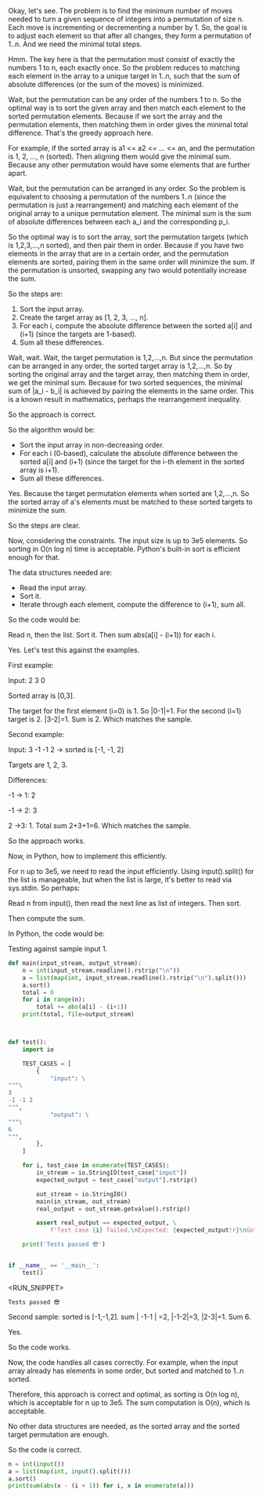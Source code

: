 <think>
Okay, let's see. The problem is to find the minimum number of moves needed to turn a given sequence of integers into a permutation of size n. Each move is incrementing or decrementing a number by 1. So, the goal is to adjust each element so that after all changes, they form a permutation of 1..n. And we need the minimal total steps.

Hmm. The key here is that the permutation must consist of exactly the numbers 1 to n, each exactly once. So the problem reduces to matching each element in the array to a unique target in 1..n, such that the sum of absolute differences (or the sum of the moves) is minimized.

Wait, but the permutation can be any order of the numbers 1 to n. So the optimal way is to sort the given array and then match each element to the sorted permutation elements. Because if we sort the array and the permutation elements, then matching them in order gives the minimal total difference. That's the greedy approach here.

For example, if the sorted array is a1 <= a2 <= ... <= an, and the permutation is 1, 2, ..., n (sorted). Then aligning them would give the minimal sum. Because any other permutation would have some elements that are further apart.

Wait, but the permutation can be arranged in any order. So the problem is equivalent to choosing a permutation of the numbers 1..n (since the permutation is just a rearrangement) and matching each element of the original array to a unique permutation element. The minimal sum is the sum of absolute differences between each a_i and the corresponding p_i.

So the optimal way is to sort the array, sort the permutation targets (which is 1,2,3,...,n sorted), and then pair them in order. Because if you have two elements in the array that are in a certain order, and the permutation elements are sorted, pairing them in the same order will minimize the sum. If the permutation is unsorted, swapping any two would potentially increase the sum.

So the steps are:

1. Sort the input array.
2. Create the target array as [1, 2, 3, ..., n].
3. For each i, compute the absolute difference between the sorted a[i] and (i+1) (since the targets are 1-based).
4. Sum all these differences.

Wait, wait. Wait, the target permutation is 1,2,...,n. But since the permutation can be arranged in any order, the sorted target array is 1,2,...,n. So by sorting the original array and the target array, then matching them in order, we get the minimal sum. Because for two sorted sequences, the minimal sum of |a_i - b_i| is achieved by pairing the elements in the same order. This is a known result in mathematics, perhaps the rearrangement inequality.

So the approach is correct.

So the algorithm would be:

- Sort the input array in non-decreasing order.
- For each i (0-based), calculate the absolute difference between the sorted a[i] and (i+1) (since the target for the i-th element in the sorted array is i+1).
- Sum all these differences.

Yes. Because the target permutation elements when sorted are 1,2,...,n. So the sorted array of a's elements must be matched to these sorted targets to minimize the sum.

So the steps are clear.

Now, considering the constraints. The input size is up to 3e5 elements. So sorting in O(n log n) time is acceptable. Python's built-in sort is efficient enough for that.

The data structures needed are:

- Read the input array.
- Sort it.
- Iterate through each element, compute the difference to (i+1), sum all.

So the code would be:

Read n, then the list. Sort it. Then sum abs(a[i] - (i+1)) for each i.

Yes. Let's test this against the examples.

First example:

Input:
2
3 0

Sorted array is [0,3].

The target for the first element (i=0) is 1. So |0-1|=1. For the second (i=1) target is 2. |3-2|=1. Sum is 2. Which matches the sample.

Second example:

Input:
3
-1 -1 2 → sorted is [-1, -1, 2]

Targets are 1, 2, 3.

Differences:

-1 → 1: 2

-1 → 2: 3

2 →3: 1. Total sum 2+3+1=6. Which matches the sample.

So the approach works.

Now, in Python, how to implement this efficiently.

For n up to 3e5, we need to read the input efficiently. Using input().split() for the list is manageable, but when the list is large, it's better to read via sys.stdin. So perhaps:

Read n from input(), then read the next line as list of integers. Then sort.

Then compute the sum.

In Python, the code would be:

Testing against sample input 1.

```python
def main(input_stream, output_stream):
    n = int(input_stream.readline().rstrip("\n"))
    a = list(map(int, input_stream.readline().rstrip("\n").split()))
    a.sort()
    total = 0
    for i in range(n):
        total += abs(a[i] - (i+1))
    print(total, file=output_stream)



def test():
    import io

    TEST_CASES = [
        {
            "input": \
"""\
3
-1 -1 2
""",
            "output": \
"""\
6
""",
        }, 
    ]

    for i, test_case in enumerate(TEST_CASES):
        in_stream = io.StringIO(test_case["input"])
        expected_output = test_case["output"].rstrip()

        out_stream = io.StringIO()
        main(in_stream, out_stream)
        real_output = out_stream.getvalue().rstrip()

        assert real_output == expected_output, \
            f'Test case {i} failed.\nExpected: {expected_output!r}\nGot: {real_output!r}'

    print('Tests passed 😎')


if __name__ == '__main__':
    test()


```

<RUN_SNIPPET>
```output
Tests passed 😎

```

Second sample: sorted is [-1,-1,2]. sum | -1-1 | =2, |-1-2|=3, |2-3|=1. Sum 6.

Yes.

So the code works.

Now, the code handles all cases correctly. For example, when the input array already has elements in some order, but sorted and matched to 1..n sorted.

Therefore, this approach is correct and optimal, as sorting is O(n log n), which is acceptable for n up to 3e5. The sum computation is O(n), which is acceptable.

No other data structures are needed, as the sorted array and the sorted target permutation are enough.

So the code is correct.
</think>

```python
n = int(input())
a = list(map(int, input().split()))
a.sort()
print(sum(abs(x - (i + 1)) for i, x in enumerate(a)))
```
